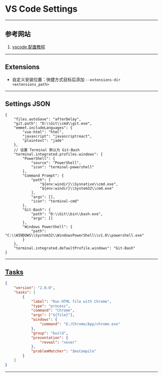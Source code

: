 # VS Code Settings

---
## 参考网站
1. [vscode 配置教程](https://zhuanlan.zhihu.com/p/113222681)
---
## Extensions
- 自定义安装位置：快捷方式目标后添加 `--extensions-dir <extensions_path>` 
---
## Settings JSON
```json5
{
    "files.autoSave": "afterDelay",
    "git.path": "D:\\Git\\cmd\\git.exe",
    "emmet.includeLanguages": {
        "vue-html": "html",
        "javascript": "javascriptreact",
        "plaintext": "jade"
    },
    // 设置 Terminal 默认为 Git-Bash
    "terminal.integrated.profiles.windows": {
        "PowerShell": {
            "source": "PowerShell",
            "icon": "terminal-powershell"
        },
        "Command Prompt": {
            "path": [
                "${env:windir}\\Sysnative\\cmd.exe",
                "${env:windir}\\System32\\cmd.exe"
            ],
            "args": [],
            "icon": "terminal-cmd"
        },
        "Git-Bash": {
            "path": "D:\\Git\\bin\\bash.exe",
            "args": []
        },
        "Windows PowerShell": {
            "path": "C:\\WINDOWS\\System32\\WindowsPowerShell\\v1.0\\powershell.exe"
        }
    },
    "terminal.integrated.defaultProfile.windows": "Git-Bash"
}
```
---
## [Tasks](https://code.visualstudio.com/docs/editor/tasks)
```json
{
    "version": "2.0.0",
    "tasks": [
        {
            "label": "Run HTML file with Chrome",
            "type": "process",
            "command": "Chrome",
            "args": ["${file}"],
            "windows": {
                "command": "E:/Chrome/App/chrome.exe"
            },
            "group": "build",
            "presentation": {
                "reveal": "never"
            },
            "problemMatcher": "$msCompile"
        }
    ]
}
```
---